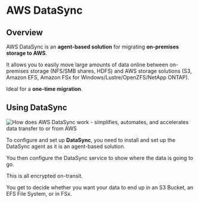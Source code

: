 # AWS DataSync

## Overview

AWS DataSync is an **agent-based solution** for migrating **on-premises storage to AWS**.

It allows you to easily move large amounts of data online  between on-premises storage (NFS/SMB shares, HDFS) and AWS storage solutions (S3, Amazon EFS, Amazon FSx for Windows/Lustre/OpenZFS/NetApp ONTAP).

Ideal for a **one-time migration**.


## Using DataSync

![How does AWS DataSync work - simplifies, automates, and accelerates data transfer to or from AWS](https://docs.aws.amazon.com/images/datasync/latest/userguide/images/DataSync-chart-on-prem.png)

To configure and set up **DataSync**, you need to install and set up the DataSync agent as it is an agent-based solution. 

You then configure the DataSync service to show where the data is going to go.

This is all encrypted on-transit.

You get to decide whether you want your data to end up in an S3 Bucket, an EFS File System, or in FSx.
